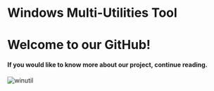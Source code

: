 # Windows Multi-Utilities Tool

# Welcome to our GitHub!
#### If you would like to know more about our project, continue reading.

![winutil](https://user-images.githubusercontent.com/77215030/131756080-830f8c7f-8aa4-4980-8ebe-4aa5904842a8.png "WinUtil logo")
